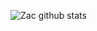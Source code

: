 ![Zac github stats](https://github-readme-stats.vercel.app/api?username=7a6163&show_icons=true&theme=default&count_private=true)

<!-- ![Top Langs](https://github-readme-stats.vercel.app/api/top-langs/?username=7a6163&layout=compact&theme=onedark&hide=java) -->

